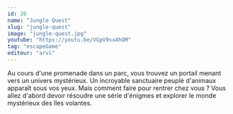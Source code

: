 ```yaml
---
id: 20
name: "Jungle Quest"
slug: "jungle-quest"
image: "jungle-quest.jpg"
youtube: "https://youtu.be/VGpV9sxAhOM"
tag: "escapeGame"
editeur: "arvi"
---
```


Au cours d'une promenade dans un parc, vous trouvez un portail menant vers un univers mystérieux. Un incroyable sanctuaire peuplé d'animaux apparaît sous vos yeux. Mais comment faire pour rentrer chez vous ? Vous allez d'abord devoir résoudre une série d'énigmes et explorer le monde mystérieux des îles volantes.

